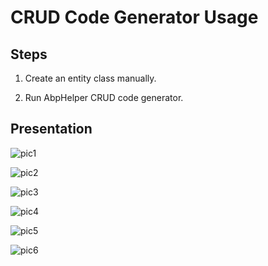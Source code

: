 # CRUD Code Generator Usage

## Steps

1. Create an entity class manually.

1. Run AbpHelper CRUD code generator.

## Presentation

![pic1](/docs/AbpHelper-CLI/Generate-CRUD-Code/images/1.png)

![pic2](/docs/AbpHelper-CLI/Generate-CRUD-Code/images/2.png)

![pic3](/docs/AbpHelper-CLI/Generate-CRUD-Code/images/3.png)

![pic4](/docs/AbpHelper-CLI/Generate-CRUD-Code/images/4.png)

![pic5](/docs/AbpHelper-CLI/Generate-CRUD-Code/images/5.png)

![pic6](/docs/AbpHelper-CLI/Generate-CRUD-Code/images/6.png)
